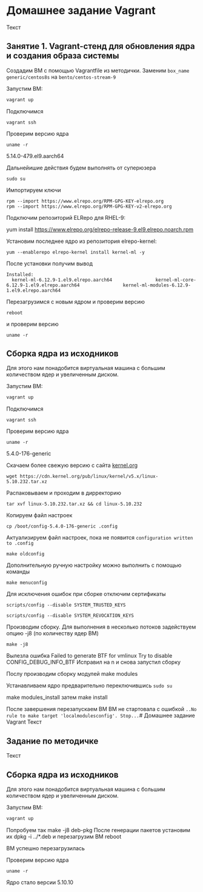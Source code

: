 # Домашнее задание Vagrant
Текст

## Занятие 1. Vagrant-стенд для обновления ядра и создания образа системы
Создадим ВМ с помощью Vagrantfile из методички. Заменим `box_name` `generic/centos8s` на `bento/centos-stream-9`

Запустим ВМ:
```sh
vagrant up
```
Подключимся
```
vagrant ssh
```
Проверим версию ядра
```
uname -r
```
5.14.0-479.el9.aarch64

Дальнейишие действия будем выполнять от суперюзера
```
sudo su
```
Импортируем ключи
```
rpm --import https://www.elrepo.org/RPM-GPG-KEY-elrepo.org
rpm --import https://www.elrepo.org/RPM-GPG-KEY-v2-elrepo.org
```
Подключим репозиторий ELRepo для RHEL-9:

yum install https://www.elrepo.org/elrepo-release-9.el9.elrepo.noarch.rpm

Установим последнее ядро из репозитория elrepo-kernel:
```
yum --enablerepo elrepo-kernel install kernel-ml -y
```
После установки получим вывод
```
Installed:
  kernel-ml-6.12.9-1.el9.elrepo.aarch64                kernel-ml-core-6.12.9-1.el9.elrepo.aarch64                kernel-ml-modules-6.12.9-1.el9.elrepo.aarch64   
```
Перезагрузимся с новым ядром и проверим версию
```
reboot
```
и проверим версию
```
uname -r
```

## Сборка ядра из исходников

Для этого нам понадобится виртуальная машина с большим количеством ядер и увеличенным диском.

Запустим ВМ:
```sh
vagrant up
```
Подключимся
```
vagrant ssh
```
Проверим версию ядра
```
uname -r
```
5.4.0-176-generic

Скачаем более свежую версию с сайта [kernel.org](https://kernel.org)
```
wget https://cdn.kernel.org/pub/linux/kernel/v5.x/linux-5.10.232.tar.xz
```

Распаковываем и проходим в дирректорию
```
tar xvf linux-5.10.232.tar.xz && cd linux-5.10.232
```

Копируем файл настроек

```
cp /boot/config-5.4.0-176-generic .config
```

Актуализируем файл настроек, пока не появится `configuration written to .config`
```
make oldconfig
```

Дополнительную ручную настройку можно выполнить с помощью команды
```
make menuconfig
```

Для исключения ошибок при сборке отключим сертификаты
```
scripts/config --disable SYSTEM_TRUSTED_KEYS
```
```
scripts/config --disable SYSTEM_REVOCATION_KEYS
```
Производим сборку. Для выполнения в несколько потоков задействуем опцию -j8 (по количеству ядер ВМ)

```
make -j8
```

Вылезла ошибка
Failed to generate BTF for vmlinux
Try to disable CONFIG_DEBUG_INFO_BTF
Исправил на n и снова запустил сборку

Послу производим сборку модулей
make modules

Устанавливаем ядро предварительно переключившись `sudo su`

make modules_install
затем
make install

После завершения перезапускаем ВМ
ВМ не стартовала с ошибкой `..No rule to make target 'localmodulesconfig'. Stop...`# Домашнее задание Vagrant
Текст

## Задание по методичке
Текст

## Сборка ядра из исходников

Для этого нам понадобится виртуальная машина с большим количеством ядер и увеличенным диском.

Запустим ВМ:
```sh
vagrant up
```
Попробуем так
make -j8 deb-pkg
После генерации пакетов установим их
dpkg -i ../*.deb
и перезагрузим ВМ
reboot

ВМ успешно перезагрузилась

Проверим версию ядра
```
uname -r
```
Ядро стало версии 5.10.10

